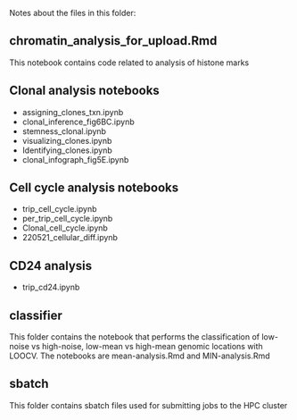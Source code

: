 Notes about the files in this folder:

## chromatin_analysis_for_upload.Rmd

This notebook contains code related to analysis of histone marks

## Clonal analysis notebooks

- assigning_clones_txn.ipynb
- clonal_inference_fig6BC.ipynb
- stemness_clonal.ipynb
- visualizing_clones.ipynb
- Identifying_clones.ipynb
- clonal_infograph_fig5E.ipynb

## Cell cycle analysis notebooks

- trip_cell_cycle.ipynb
- per_trip_cell_cycle.ipynb
- Clonal_cell_cycle.ipynb
- 220521_cellular_diff.ipynb    

## CD24 analysis

- trip_cd24.ipynb

## classifier

This folder contains the notebook that performs the classification of low-noise vs high-noise,
low-mean vs high-mean genomic locations with LOOCV. The notebooks are mean-analysis.Rmd and MIN-analysis.Rmd

## sbatch

This folder contains sbatch files used for submitting jobs to the HPC cluster
